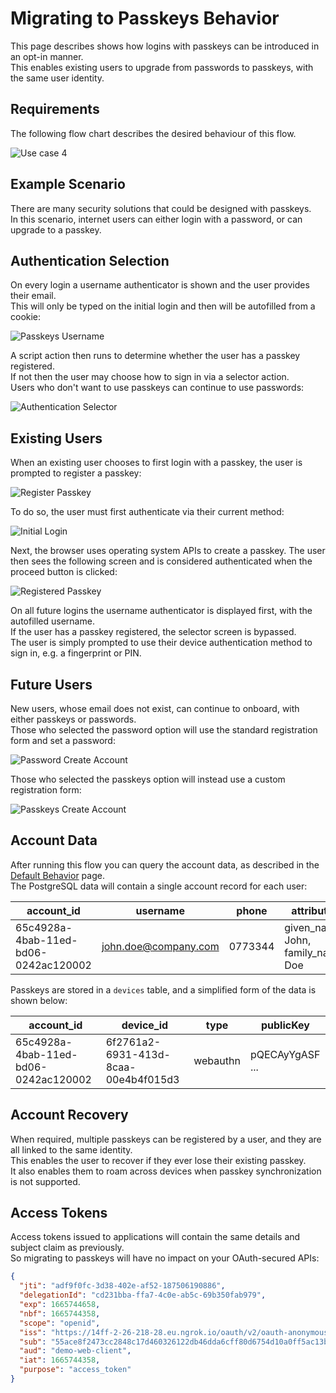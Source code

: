 # Migrating to Passkeys Behavior

This page describes shows how logins with passkeys can be introduced in an opt-in manner.\
This enables existing users to upgrade from passwords to passkeys, with the same user identity.

## Requirements

The following flow chart describes the desired behaviour of this flow.

![Use case 4](../images/4-migrating-to-passwordless-behavior/flow.png)

## Example Scenario

There are many security solutions that could be designed with passkeys.\
In this scenario, internet users can either login with a password, or can upgrade to a passkey.

## Authentication Selection

On every login a username authenticator is shown and the user provides their email.\
This will only be typed on the initial login and then will be autofilled from a cookie:

![Passkeys Username](../images/4-migrating-to-passwordless-behavior/passkeys-username.jpg)

A script action then runs to determine whether the user has a passkey registered.\
If not then the user may choose how to sign in via a selector action.\
Users who don't want to use passkeys can continue to use passwords:

![Authentication Selector](../images/4-migrating-to-passwordless-behavior/authentication-selector.jpg)

## Existing Users

When an existing user chooses to first login with a passkey, the user is prompted to register a passkey:

![Register Passkey](../images/4-migrating-to-passwordless-behavior/register-passkey.jpg)

To do so, the user must first authenticate via their current method:

![Initial Login](../images/1-default-behavior/initial-login.jpg)

Next, the browser uses operating system APIs to create a passkey.
The user then sees the following screen and is considered authenticated when the proceed button is clicked:

![Registered Passkey](../images/4-migrating-to-passwordless-behavior/registered-passkey.jpg)

On all future logins the username authenticator is displayed first, with the autofilled username.\
If the user has a passkey registered, the selector screen is bypassed.\
The user is simply prompted to use their device authentication method to sign in, e.g. a fingerprint or PIN.

## Future Users

New users, whose email does not exist, can continue to onboard, with either passkeys or passwords.\
Those who selected the password option will use the standard registration form and set a password:

![Password Create Account](../images/1-default-behavior/create-account.jpg)

Those who selected the passkeys option will instead use a custom registration form:

![Passkeys Create Account](../images/4-migrating-to-passwordless-behavior/passkeys-create-account.jpg)

## Account Data

After running this flow you can query the account data, as described in the [Default Behavior](./1-default-behavior.md) page.\
The PostgreSQL data will contain a single account record for each user:

| account_id | username | phone | attributes |
| ---------- | -------- | ----- | ---------- |
| 65c4928a-4bab-11ed-bd06-0242ac120002 | john.doe@company.com | 0773344 | given_name: John, family_name: Doe |

Passkeys are stored in a `devices` table, and a simplified form of the data is shown below:

| account_id | device_id | type | publicKey |
| ---------- | --------- | ---- | --------- |
| 65c4928a-4bab-11ed-bd06-0242ac120002 | 6f2761a2-6931-413d-8caa-00e4b4f015d3 | webauthn | pQECAyYgASF ... |

## Account Recovery

When required, multiple passkeys can be registered by a user, and they are all linked to the same identity.\
This enables the user to recover if they ever lose their existing passkey.\
It also enables them to roam across devices when passkey synchronization is not supported.

## Access Tokens

Access tokens issued to applications will contain the same details and subject claim as previously.\
So migrating to passkeys will have no impact on your OAuth-secured APIs:

```json
{
  "jti": "adf9f0fc-3d38-402e-af52-187506190886",
  "delegationId": "cd231bba-ffa7-4c0e-ab5c-69b350fab979",
  "exp": 1665744658,
  "nbf": 1665744358,
  "scope": "openid",
  "iss": "https://14ff-2-26-218-28.eu.ngrok.io/oauth/v2/oauth-anonymous",
  "sub": "55ace8f2473cc2848c17d460326122db46dda6cff80d6754d10a0ff5ac13b940",
  "aud": "demo-web-client",
  "iat": 1665744358,
  "purpose": "access_token"
}
```
